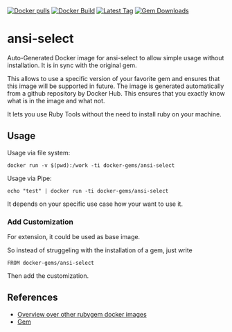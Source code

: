 [![Docker pulls](https://img.shields.io/docker/pulls/rubygem/ansi-select.svg)](https://hub.docker.com/r/rubygem/ansi-select/)
[![Docker Build](https://img.shields.io/docker/automated/rubygem/ansi-select.svg)](https://hub.docker.com/r/rubygem/ansi-select/)
[![Latest Tag](https://img.shields.io/github/tag/docker-rubygem/ansi-select.svg)](https://hub.docker.com/r/rubygem/ansi-select/)
[![Gem Downloads](https://img.shields.io/gem/dt/ansi-select.svg)](https://rubygems.org/gems/ansi-select/)
# ansi-select

Auto-Generated Docker image for ansi-select to allow simple usage without installation.
It is in sync with the original gem.

This allows to use a specific version of your favorite gem and ensures that this image will be supported in future.
The image is generated automatically from a github repository by Docker Hub.
This ensures that you exactly know what is in the image and what not.

It lets you use Ruby Tools without the need to install ruby on your machine.

## Usage

Usage via file system:

`docker run -v $(pwd):/work -ti docker-gems/ansi-select`

Usage via Pipe:

`echo "test" | docker run -ti docker-gems/ansi-select`

It depends on your specific use case how your want to use it.

### Add Customization

For extension, it could be used as base image.

So instead of struggeling with the installation of a gem, just write

`FROM docker-gems/ansi-select`

Then add the customization.

## References

 - [Overview over other rubygem docker images](https://github.com/thinkbot/docker-rubygem)
 - [Gem](https://rubygems.org/gems/ansi-select/)
